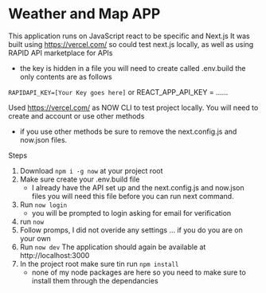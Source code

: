 # Weather and Map APP

This application runs on JavaScript react to be specific and Next.js
It was built using https://vercel.com/ so could test next.js locally, as well as using RAPID API marketplace
for APIs

- the key is hidden in a file you will need to create called .env.build the only contents are as follows

<code>RAPIDAPI_KEY=[Your Key goes here]</code> or REACT_APP_API_KEY = ......

Used https://vercel.com/ as NOW CLI to test project locally. You will need to create and account or use other methods

- if you use other methods be sure to remove the next.config.js and now.json files.

Steps

1. Download <code>npm i -g now</code> at your project root
2. Make sure create your .env.build file
   - I already have the API set up and the next.config.js and now.json files you will need this file before
     you can run next command.
3. Run <code>now login</code>
   - you will be prompted to login asking for email for verification
4. run <code>now</code>
5. Follow promps, I did not overide any settings ... if you do you are on your own
6. Run <code>now dev</code> The application should again be available at http://localhost:3000
7. In the project root make sure tin run <code>npm install</code>
   - none of my node packages are here so you need to make sure to install them through the dependancies
